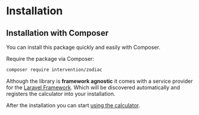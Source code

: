 # Installation
## Installation with Composer

You can install this package quickly and easily with Composer.

Require the package via Composer:

```bash
composer require intervention/zodiac
```

Although the library is **framework agnostic** it comes with a service provider for the [Laravel Framework](https://www.laravel.com/). Which will be discovered automatically and registers the calculator into your installation.

After the installation you can start [using the calculator](/v3/api/calculator).

